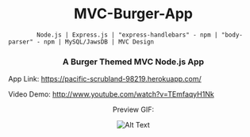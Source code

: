
<h1 style="text-align: center;">
    MVC-Burger-App
</h1>

            Node.js | Express.js | "express-handlebars" - npm | "body-parser" - npm | MySQL/JawsDB | MVC Design

<h3 style="text-align: center;">
    A Burger Themed MVC Node.js App 
</h3>

App Link: https://pacific-scrubland-98219.herokuapp.com/

Video Demo: http://www.youtube.com/watch?v=TEmfaqyH1Nk

<div style="text-align: center;">
Preview GIF:

![Alt Text](https://media.giphy.com/media/xUNda0odUl8ViFCGB2/giphy.gif)
</div>




